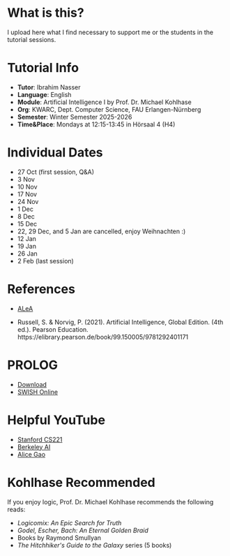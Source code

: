 # What is this?
I upload here what I find necessary to support me or the students in the tutorial sessions.

# Tutorial Info
- **Tutor**: Ibrahim Nasser
- **Language**: English
- **Module**: Artificial Intelligence I by Prof. Dr. Michael Kohlhase
- **Org**: KWARC, Dept. Computer Science, FAU Erlangen-Nürnberg
- **Semester**: Winter Semester 2025-2026
- **Time&Place**: Mondays at 12:15-13:45 in Hörsaal 4 (H4)

# Individual Dates
- 27 Oct (first session, Q&A)
- 3 Nov
- 10 Nov
- 17 Nov
- 24 Nov
- 1 Dec
- 8 Dec
- 15 Dec
- 22, 29 Dec, and 5 Jan are cancelled, enjoy Weihnachten :)
- 12 Jan
- 19 Jan
- 26 Jan
- 2 Feb (last session)

# References
- [ALeA](https://courses.voll-ki.fau.de/course-home/ai-1)
- <p>Russell, S. & Norvig, P. (2021). Artificial Intelligence, Global Edition. (4th ed.). Pearson Education. https://elibrary.pearson.de/book/99.150005/9781292401171</p>

# PROLOG
- [Download](https://www.swi-prolog.org/download/stable)
- [SWISH Online](https://swish.swi-prolog.org/)

# Helpful YouTube
- [Stanford CS221](https://www.youtube.com/playlist?list=PLoROMvodv4rO1NB9TD4iUZ3qghGEGtqNX)
- [Berkeley AI](https://www.youtube.com/@berkeleyai9553/videos)
- [Alice Gao](https://www.youtube.com/@alicexigao)

# Kohlhase Recommended
If you enjoy logic, Prof. Dr. Michael Kohlhase recommends the following reads:
- *Logicomix: An Epic Search for Truth*
- *Godel, Escher, Bach: An Eternal Golden Braid*
- Books by Raymond Smullyan
- *The Hitchhiker's Guide to the Galaxy* series (5 books)
